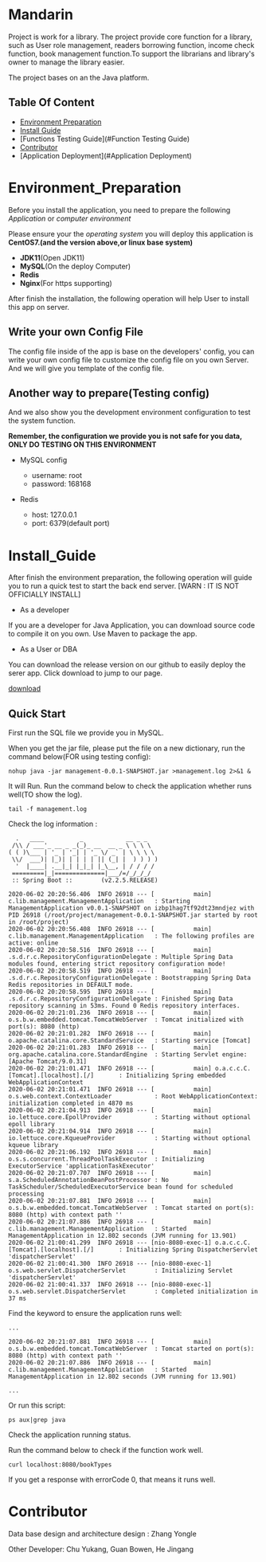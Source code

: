 # Mandarin
Project is work for a library. The project provide core function for a library, such as User role management, readers 
borrowing function, income check function, book management function.To support the librarians and library's owner to 
manage the library easier.

The project bases on an the Java platform.

## Table Of Content

- [Environment Preparation](#Environment_Preparation)
- [Install Guide](#Install_Guide)
- [Functions Testing Guide](#Function Testing Guide)
- [Contributor](#Contributor)
- [Application Deployment](#Application Deployment)

# Environment_Preparation
Before you install the application, you need to prepare the following *Application* or *computer environment*

Please ensure your the *operating system* you will deploy this application is **CentOS7.(and the version above,or linux base system)**

- **JDK11**(Open JDK11)
- **MySQL**(On the deploy Computer)
- **Redis**
- **Nginx**(For https supporting)

After finish the installation, the following operation will help User to install this app on server.

## Write your own Config File
The config file inside of the app is base on the developers' config, you can write your own config file to customize 
the config file on you own Server. And we will give you template of the config file.

## Another way to prepare(Testing config)
And we also show you the development environment configuration to test the system function.

**Remember, the configuration we provide you is not safe for you data, ONLY DO TESTING ON THIS ENVIRONMENT**

- MySQL config
  - username: root
  - password: 168168

- Redis 
  - host: 127.0.0.1
  - port: 6379(default port)

# Install_Guide

After finish the environment preparation, the following operation will guide you to run a quick test to start the 
back end server. [WARN : IT IS NOT OFFICIALLY INSTALL]

- As a developer

If you are a developer for Java Application, you can download source code to compile it on you own. Use Maven to 
package the app.

- As a User or DBA

You can download the release version on our github to easily deploy the serer app. Click download to jump to our page.

[download](https://github.com/zhangyonglele/management/releases)

## Quick Start

First run the SQL file we provide you in MySQL.

When you get the jar file, please put the file on a new dictionary, run the command below(FOR using testing config):

```shell script
nohup java -jar management-0.0.1-SNAPSHOT.jar >management.log 2>&1 &
```

It will Run. Run the command below to check the application whether runs well(TO show the log).

```shell script
tail -f management.log
```

Check the log information :
```
  .   ____          _            __ _ _
 /\\ / ___'_ __ _ _(_)_ __  __ _ \ \ \ \
( ( )\___ | '_ | '_| | '_ \/ _` | \ \ \ \
 \\/  ___)| |_)| | | | | || (_| |  ) ) ) )
  '  |____| .__|_| |_|_| |_\__, | / / / /
 =========|_|==============|___/=/_/_/_/
 :: Spring Boot ::        (v2.2.5.RELEASE)

2020-06-02 20:20:56.406  INFO 26918 --- [           main] c.lib.management.ManagementApplication   : Starting ManagementApplication v0.0.1-SNAPSHOT on izbp1hag7tf92dt23mndjez with PID 26918 (/root/project/management-0.0.1-SNAPSHOT.jar started by root in /root/project)
2020-06-02 20:20:56.408  INFO 26918 --- [           main] c.lib.management.ManagementApplication   : The following profiles are active: online
2020-06-02 20:20:58.516  INFO 26918 --- [           main] .s.d.r.c.RepositoryConfigurationDelegate : Multiple Spring Data modules found, entering strict repository configuration mode!
2020-06-02 20:20:58.519  INFO 26918 --- [           main] .s.d.r.c.RepositoryConfigurationDelegate : Bootstrapping Spring Data Redis repositories in DEFAULT mode.
2020-06-02 20:20:58.595  INFO 26918 --- [           main] .s.d.r.c.RepositoryConfigurationDelegate : Finished Spring Data repository scanning in 53ms. Found 0 Redis repository interfaces.
2020-06-02 20:21:01.236  INFO 26918 --- [           main] o.s.b.w.embedded.tomcat.TomcatWebServer  : Tomcat initialized with port(s): 8080 (http)
2020-06-02 20:21:01.282  INFO 26918 --- [           main] o.apache.catalina.core.StandardService   : Starting service [Tomcat]
2020-06-02 20:21:01.283  INFO 26918 --- [           main] org.apache.catalina.core.StandardEngine  : Starting Servlet engine: [Apache Tomcat/9.0.31]
2020-06-02 20:21:01.471  INFO 26918 --- [           main] o.a.c.c.C.[Tomcat].[localhost].[/]       : Initializing Spring embedded WebApplicationContext
2020-06-02 20:21:01.471  INFO 26918 --- [           main] o.s.web.context.ContextLoader            : Root WebApplicationContext: initialization completed in 4870 ms
2020-06-02 20:21:04.913  INFO 26918 --- [           main] io.lettuce.core.EpollProvider            : Starting without optional epoll library
2020-06-02 20:21:04.914  INFO 26918 --- [           main] io.lettuce.core.KqueueProvider           : Starting without optional kqueue library
2020-06-02 20:21:06.192  INFO 26918 --- [           main] o.s.s.concurrent.ThreadPoolTaskExecutor  : Initializing ExecutorService 'applicationTaskExecutor'
2020-06-02 20:21:07.707  INFO 26918 --- [           main] s.a.ScheduledAnnotationBeanPostProcessor : No TaskScheduler/ScheduledExecutorService bean found for scheduled processing
2020-06-02 20:21:07.881  INFO 26918 --- [           main] o.s.b.w.embedded.tomcat.TomcatWebServer  : Tomcat started on port(s): 8080 (http) with context path ''
2020-06-02 20:21:07.886  INFO 26918 --- [           main] c.lib.management.ManagementApplication   : Started ManagementApplication in 12.802 seconds (JVM running for 13.901)
2020-06-02 21:00:41.299  INFO 26918 --- [nio-8080-exec-1] o.a.c.c.C.[Tomcat].[localhost].[/]       : Initializing Spring DispatcherServlet 'dispatcherServlet'
2020-06-02 21:00:41.300  INFO 26918 --- [nio-8080-exec-1] o.s.web.servlet.DispatcherServlet        : Initializing Servlet 'dispatcherServlet'
2020-06-02 21:00:41.337  INFO 26918 --- [nio-8080-exec-1] o.s.web.servlet.DispatcherServlet        : Completed initialization in 37 ms
```

Find the keyword to ensure the application runs well:

```
...

2020-06-02 20:21:07.881  INFO 26918 --- [           main] o.s.b.w.embedded.tomcat.TomcatWebServer  : Tomcat started on port(s): 8080 (http) with context path ''
2020-06-02 20:21:07.886  INFO 26918 --- [           main] c.lib.management.ManagementApplication   : Started ManagementApplication in 12.802 seconds (JVM running for 13.901)

...

```

Or run this script:
```shell script
ps aux|grep java
```
Check the application running status.

Run the command below to check if the function work well.

```shell script
curl localhost:8080/bookTypes
```

If you get a response with errorCode 0, that means it runs well.

# Contributor
Data base design and architecture design : Zhang Yongle

Other Developer: Chu Yukang, Guan Bowen, He Jingang